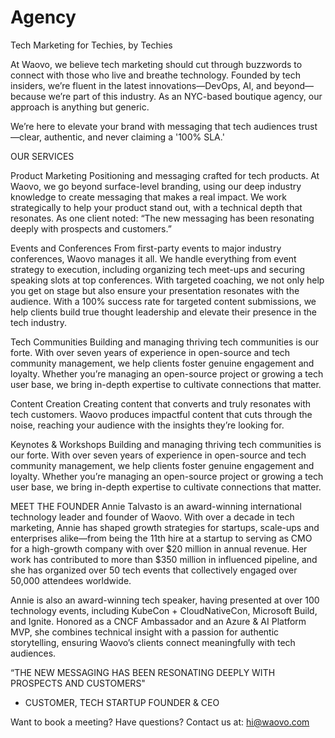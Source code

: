 # Agency

Tech Marketing for Techies, by Techies

At Waovo, we believe tech marketing should cut through buzzwords to connect with those who live and breathe technology. Founded by tech insiders, we’re fluent in the latest innovations—DevOps, AI, and beyond—because we’re part of this industry. As an NYC-based boutique agency, our approach is anything but generic.

We’re here to elevate your brand with messaging that tech audiences trust—clear, authentic, and never claiming a '100% SLA.'

OUR SERVICES

Product Marketing
Positioning and messaging crafted for tech products. At Waovo, we go beyond surface-level branding, using our deep industry knowledge to create messaging that makes a real impact. We work strategically to help your product stand out, with a technical depth that resonates. As one client noted: “The new messaging has been resonating deeply with prospects and customers.”

Events and Conferences
From first-party events to major industry conferences, Waovo manages it all. We handle everything from event strategy to execution, including organizing tech meet-ups and securing speaking slots at top conferences. With targeted coaching, we not only help you get on stage but also ensure your presentation resonates with the audience. With a 100% success rate for targeted content submissions, we help clients build true thought leadership and elevate their presence in the tech industry.

Tech Communities
Building and managing thriving tech communities is our forte. With over seven years of experience in open-source and tech community management, we help clients foster genuine engagement and loyalty. Whether you’re managing an open-source project or growing a tech user base, we bring in-depth expertise to cultivate connections that matter.

Content Creation
Creating content that converts and truly resonates with tech customers. Waovo produces impactful content that cuts through the noise, reaching your audience with the insights they’re looking for.

Keynotes & Workshops
Building and managing thriving tech communities is our forte. With over seven years of experience in open-source and tech community management, we help clients foster genuine engagement and loyalty. Whether you’re managing an open-source project or growing a tech user base, we bring in-depth expertise to cultivate connections that matter.


MEET THE FOUNDER
Annie Talvasto is an award-winning international technology leader and founder of Waovo. With over a decade in tech marketing, Annie has shaped growth strategies for startups, scale-ups and enterprises alike—from being the 11th hire at a startup to serving as CMO for a high-growth company with over $20 million in annual revenue. Her work has contributed to more than $350 million in influenced pipeline, and she has organized over 50 tech events that collectively engaged over 50,000 attendees worldwide.

Annie is also an award-winning tech speaker, having presented at over 100 technology events, including KubeCon + CloudNativeCon, Microsoft Build, and Ignite. Honored as a CNCF Ambassador and an Azure & AI Platform  MVP, she combines technical insight with a passion for authentic storytelling, ensuring Waovo’s clients connect meaningfully with tech audiences.


“THE NEW MESSAGING HAS BEEN RESONATING DEEPLY WITH PROSPECTS AND CUSTOMERS"
* CUSTOMER, TECH STARTUP FOUNDER & CEO

Want to book a meeting? Have questions? Contact us at: hi@waovo.com
